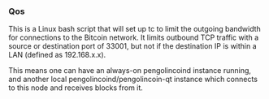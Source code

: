 ### Qos ###

This is a Linux bash script that will set up tc to limit the outgoing bandwidth for connections to the Bitcoin network. It limits outbound TCP traffic with a source or destination port of 33001, but not if the destination IP is within a LAN (defined as 192.168.x.x).

This means one can have an always-on pengolincoind instance running, and another local pengolincoind/pengolincoin-qt instance which connects to this node and receives blocks from it.
